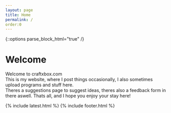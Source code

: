 ```yaml
---
layout: page
title: Home
permalink: /
order:0
---
```

{::options parse_block_html="true" /}
<div class="left">

<h1 id="welcome">Welcome</h1>

Welcome to craftxbox.com  
This is my website, where I post things occasionally, I also sometimes upload programs and stuff here.  
Theres a suggestions page to suggest ideas, theres also a feedback form in there aswell.
Thats all, and I hope you enjoy your stay here!

</div>

{% include latest.html %}
{% include footer.html %}
